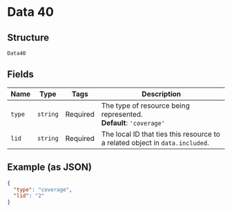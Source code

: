 
# Data 40

## Structure

`Data40`

## Fields

| Name | Type | Tags | Description |
|  --- | --- | --- | --- |
| `type` | `string` | Required | The type of resource being represented.<br>**Default**: `'coverage'` |
| `lid` | `string` | Required | The local ID that ties this resource to a related object in `data.included`. |

## Example (as JSON)

```json
{
  "type": "coverage",
  "lid": "2"
}
```

